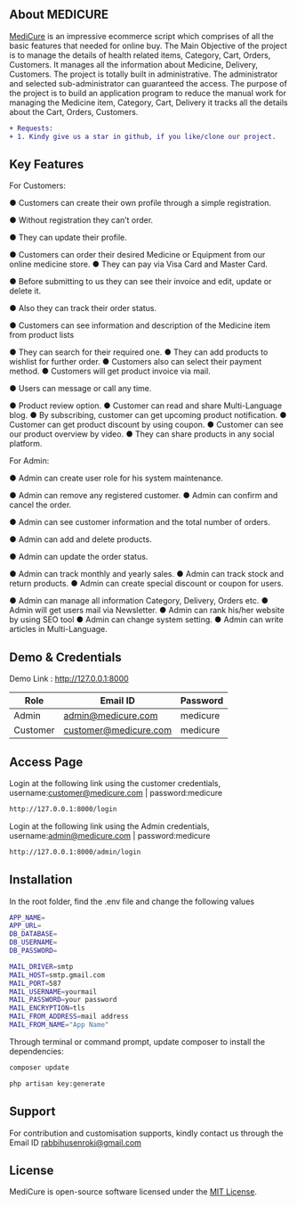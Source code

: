 ## About MEDICURE

<a href="https://github.com/rabbihusenroki">MediCure</a> is an impressive ecommerce script which comprises of all the basic features that needed for online buy. The Main Objective of the project is to manage the details of health related items, Category, Cart, Orders, Customers. It manages all the information about Medicine, Delivery, Customers. The project is totally built in administrative. The administrator and selected sub-administrator can guaranteed the access. The purpose of the project is to build an application program to reduce the manual work for managing the Medicine item, Category, Cart, Delivery it tracks all the details about the Cart, Orders, Customers.

```diff
+ Requests: 
+ 1. Kindy give us a star in github, if you like/clone our project.
```

## Key Features

For Customers:

●	Customers can create their own profile through a simple registration.

●	Without registration they can’t order.

●	They can update their profile.

●	Customers can order their desired Medicine or Equipment from our online medicine store.
●	They can pay via Visa Card and Master Card.

●	Before submitting to us they can see their invoice and edit, update or delete it.

●	Also they can track their order status.

●	Customers can see information and description of the Medicine item from product lists

●	They can search for their required one.
●	They can add products to wishlist for further order.
●	Customers also can select their payment method.
●	Customers will get product invoice via mail.

●	Users can message or call any time.

●	Product review option.
●	Customer can read and share Multi-Language blog.
●	By subscribing, customer can get upcoming product notification. 
●	Customer can get product discount by using coupon.
●	Customer can see our product overview by video.
●	They can share products in any social platform.




For Admin:

●	Admin can create user role for his system maintenance.

●	Admin can remove any registered customer.
●	Admin can confirm and cancel the order.

●	Admin can see customer information and the total number of orders.

●	Admin can add and delete products.

●	Admin can update the order status.

●	Admin can track monthly and yearly sales.
●	Admin can track stock and return products.
●	Admin can create special discount or coupon for users.

●	Admin can manage all information Category, Delivery, Orders etc.
●	Admin will get users mail via Newsletter.
●	Admin can rank his/her website by using SEO tool
●	Admin can change system setting.
●	Admin can write articles in Multi-Language. 


## Demo & Credentials
Demo Link : http://127.0.0.1:8000

|    Role       |        Email ID        |   Password    |
| ------------- | ---------------------  | ------------- |
|    Admin      | admin@medicure.com       |    medicure     |
|    Customer | customer@medicure.com  |    medicure     |


## Access Page

Login at the following link using the customer credentials, username:customer@medicure.com | password:medicure

```sh
http://127.0.0.1:8000/login
```

Login at the following link using the Admin credentials, username:admin@medicure.com | password:medicure

```sh
http://127.0.0.1:8000/admin/login
```

## Installation
In the root folder, find the .env file and change the following values

```sh
APP_NAME=
APP_URL=
DB_DATABASE=
DB_USERNAME=
DB_PASSWORD=

MAIL_DRIVER=smtp
MAIL_HOST=smtp.gmail.com
MAIL_PORT=587
MAIL_USERNAME=yourmail
MAIL_PASSWORD=your password
MAIL_ENCRYPTION=tls
MAIL_FROM_ADDRESS=mail address
MAIL_FROM_NAME="App Name"
```

Through terminal or command prompt, update composer to install the dependencies:

```sh
composer update
```


```sh
php artisan key:generate
```


## Support
For contribution and customisation supports, kindly contact us through the Email ID rabbihusenroki@gmail.com

## License
MediCure is open-source software licensed under the [MIT License](LICENSE).
